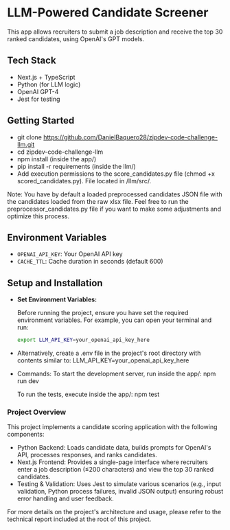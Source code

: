 # LLM-Powered Candidate Screener

This app allows recruiters to submit a job description and receive the top 30 ranked candidates, using OpenAI's GPT models.

## Tech Stack

- Next.js + TypeScript
- Python (for LLM logic)
- OpenAI GPT-4
- Jest for testing

## Getting Started
- git clone https://github.com/DanielBaquero28/zipdev-code-challenge-llm.git
- cd zipdev-code-challenge-llm
- npm install (inside the app/)
- pip install -r requirements (inside the llm/)
- Add execution permissions to the score_candidates.py file (chmod +x scored_candidates.py). File located in /llm/src/.

Note: You have by default a loaded preprocessed candidates JSON file with the candidates loaded from the raw xlsx file. Feel free to run the preprocessor_candidates.py file if you want to make some adjustments and optimize this process.

## Environment Variables
- `OPENAI_API_KEY`: Your OpenAI API key
- `CACHE_TTL`: Cache duration in seconds (default 600)

## Setup and Installation

- **Set Environment Variables:**
  
  Before running the project, ensure you have set the required environment variables. For example, you can open your terminal and run:
  
  ```bash
  export LLM_API_KEY=your_openai_api_key_here

- Alternatively, create a .env file in the project's root directory with contents similar to:
  LLM_API_KEY=your_openai_api_key_here

- Commands:
  To start the development server, run inside the app/:
  npm run dev

  To run the tests, execute inside the app/:
  npm test

### Project Overview

This project implements a candidate scoring application with the following components:

- Python Backend: Loads candidate data, builds prompts for OpenAI's API, processes responses, and ranks candidates.
- Next.js Frontend: Provides a single-page interface where recruiters enter a job description (≤200 characters) and view the top 30 ranked candidates.
- Testing & Validation: Uses Jest to simulate various scenarios (e.g., input validation, Python process failures, invalid JSON output) ensuring robust error handling and user feedback.

For more details on the project's architecture and usage, please refer to the technical report included at the root of this project.